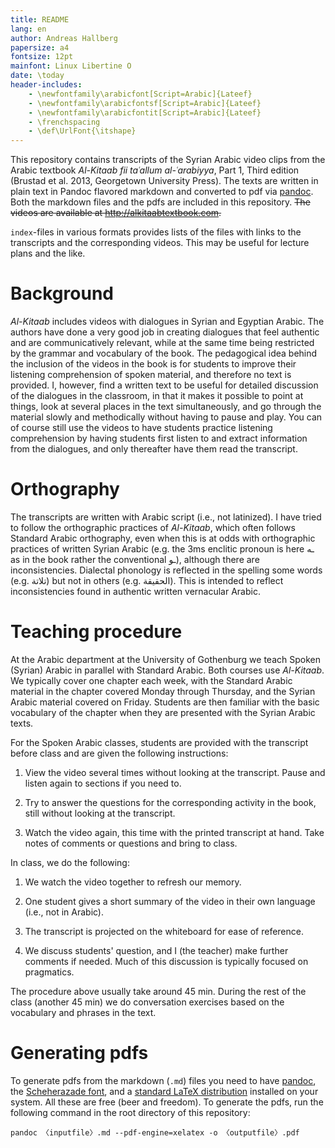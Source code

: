 ```yaml
---
title: README
lang: en
author: Andreas Hallberg
papersize: a4
fontsize: 12pt
mainfont: Linux Libertine O
date: \today
header-includes:
    - \newfontfamily\arabicfont[Script=Arabic]{Lateef}
    - \newfontfamily\arabicfontsf[Script=Arabic]{Lateef}
    - \newfontfamily\arabicfontit[Script=Arabic]{Lateef}
    - \frenchspacing
    - \def\UrlFont{\itshape}
---
```


<!--
- katīr and related with tā
- 3ms attached porn with wāw
-->


This repository contains transcripts of the Syrian Arabic video clips from the Arabic textbook *Al-Kitaab fii taʿallum al-ʿarabiyya*, Part&nbsp;1, Third edition (Brustad et al. 2013, Georgetown University Press). The texts are written in plain text in Pandoc flavored markdown and converted to pdf via [pandoc](http://pandoc.org). Both the markdown files and the pdfs are included in this repository. ~~The videos are available at <http://alkitaabtextbook.com>.~~

`index`-files in various formats provides lists of the files with links to the transcripts and the corresponding videos. This may be useful for lecture plans and the like.

# Background

*Al-Kitaab* includes videos with dialogues in Syrian and Egyptian Arabic. The authors have done a very good job in creating dialogues that feel authentic and are communicatively relevant, while at the same time being restricted by the grammar and vocabulary of the book. The pedagogical idea behind the inclusion of the videos in the book is for students to improve their listening comprehension of spoken material, and therefore no text is provided. I, however, find a written text to be useful for detailed discussion of the dialogues in the classroom, in that it makes it possible to point at things, look at several places in the text simultaneously, and go through the material slowly and methodically without having to pause and play. You can of course still use the videos to have students practice listening comprehension by having students first listen to and extract information from the dialogues, and only thereafter have them read the transcript.

# Orthography

The transcripts are written with Arabic script (i.e., not latinized). I have tried to follow the orthographic practices of *Al-Kitaab*, which often follows Standard Arabic orthography, even when this is at odds with orthographic practices of written Syrian Arabic (e.g. the 3ms enclitic pronoun is here <span lang="ar" dir="rtl">ـه</span> as in the book rather the conventional <span lang="ar" dir="rtl">ـو</span>), although there are inconsistencies. Dialectal phonology is reflected in the spelling some words (e.g. <span lang="ar" dir="rtl">تلاتة</span>) but not in others (e.g. <span lang="ar" dir="rtl">الحقيقة</span>). This is intended to reflect inconsistencies found in authentic written vernacular Arabic.

# Teaching procedure

At the Arabic department at the University of Gothenburg we teach Spoken (Syrian) Arabic in parallel with Standard Arabic. Both courses use *Al-Kitaab*. We typically cover one chapter each week, with the Standard Arabic material in the chapter covered Monday through Thursday, and the Syrian Arabic material covered on Friday. Students are then familiar with the basic vocabulary of the chapter when they are presented with the Syrian Arabic texts.

For the Spoken Arabic classes, students are provided with the transcript before class and are given the following instructions:

1. View the video several times without looking at the transcript. Pause and listen again to sections if you need to.

2. Try to answer the questions for the corresponding activity in the book, still without looking at the transcript.

3. Watch the video again, this time with the printed transcript at hand. Take notes of comments or questions and bring to class.

In class, we do the following:

1. We watch the video together to refresh our memory.

2. One student gives a short summary of the video in their own language (i.e., not in Arabic).

3. The transcript is projected on the whiteboard for ease of reference.

4. We discuss students' question, and I (the teacher) make further comments if needed. Much of this discussion is typically focused on pragmatics.

The procedure above usually take around 45 min. During the rest of the class (another 45 min) we do conversation exercises based on the vocabulary and phrases in the text.

# Generating pdfs

To generate pdfs from the markdown (`.md`) files you need to have [pandoc](http://pandoc.org), the [Scheherazade font](https://software.sil.org/scheherazade/), and a [standard LaTeX distribution](https://ctan.org/starter) installed on your system. All these are free (beer and freedom). To generate the pdfs, run the following command in the root directory of this repository:

```
pandoc 〈inputfile〉.md --pdf-engine=xelatex -o 〈outputfile〉.pdf
```
